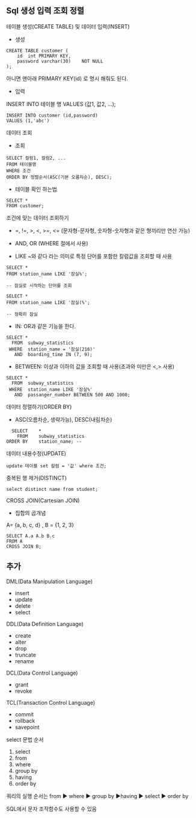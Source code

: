 Sql 생성 입력 조회 정렬
---

테이블 생성(CREATE TABLE) 및 데이터 입력(INSERT)

- 생성
```
CREATE TABLE customer (
    id  int PRIMARY KEY,
    password varchar(30)    NOT NULL
);
```

아니면 맨아래 PRIMARY KEY(id) 로 명시 해줘도 된다.

- 입력

INSERT INTO 테이블 명
VALUES (값1, 값2, ...);

```
INSERT INTO customer (id,password)
VALUES (1,'abc')
```

데이터 조회

+ 조회

```
SELECT 컬럼1, 컬럼2, ...
FROM 테이블명
WHERE 조건
ORDER BY 정렬순서(ASC(기본 오름차순), DESC);

```

+ 테이블 확인 하는법

```
SELECT * 
FROM customer;
```

조건에 맞는 데이터 조회하기

- =, !=, >, <, >=, <= (문자형-문자형, 숫자형-숫자형과 같은 형끼리만 연산 가능)

- AND, OR (WHERE 절에서 사용)

- LIKE ~와 같다 라는 의미로 특정 단어를 포함한 칼럼값을 조회할 때 사용

```
SELECT *
FROM station_name LIKE '잠실%';

-- 잠실로 시작하는 단어를 조회
```
```
SELECT *
FROM station_name LIKE '잠실(%';

-- 정확히 잠실
```

- IN: OR과 같은 기능을 한다.

```
SELECT *
  FROM 	subway_statistics
 WHERE 	station_name = '잠실(216)'
   AND	boarding_time IN (7, 9); 
```

- BETWEEN: 이상과 이하의 값을 조회할 때 사용(초과와 미만은 <,> 사용)

```
SELECT *
  FROM 	subway_statistics
 WHERE 	station_name LIKE '잠실%'
   AND	passanger_number BETWEEN 500 AND 1000;
```

데이터 정렬하기(ORDER BY)

- ASC(오름차순, 생략가능), DESC(내림차순)

```
  SELECT    *
    FROM    subway_statistics
ORDER BY    station_name; --
```

데이터 내용수정(UPDATE)
```
update 테이블 set 칼럼 = '값' where 조건;
```

중복된 행 제거(DISTINCT)
```
select distinct name from student;
```

CROSS JOIN(Cartesian JOIN)

- 집합의 곱개념

A= {a, b, c, d} , B = {1, 2, 3}
```
SELECT A.a A.b B.c
FROM A
CROSS JOIN B;
```

추가
---
DML(Data Manipulation Language)
- insert
- update
- delete
- select

DDL(Data Definition Language)
- create
- alter
- drop
- truncate
- rename

DCL(Data Control Language)
- grant
- revoke

TCL(Transaction Control Language)
- commit
- rollback
- savepoint

select 문법 순서

1. select
2. from
3. where
4. group by
5. having
6. order by

쿼리의 실행 순서는 from ▶ where ▶ group by ▶having ▶ select ▶ order by

SQL에서 문자 조작함수도 사용할 수 있음